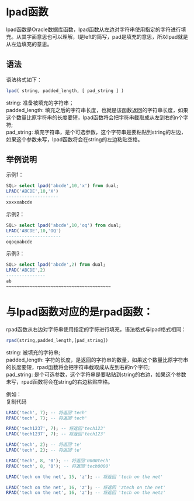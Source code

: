 # lpad函数
lpad函数是Oracle数据库函数，lpad函数从左边对字符串使用指定的字符进行填充。从其字面意思也可以理解，l是left的简写，pad是填充的意思，所以lpad就是从左边填充的意思。

## 语法
语法格式如下：

```sql
lpad( string, padded_length, [ pad_string ] )
```
string: 准备被填充的字符串；  
padded_length: 填充之后的字符串长度，也就是该函数返回的字符串长度，如果这个数量比原字符串的长度要短，lpad函数将会把字符串截取成从左到右的n个字符;  
pad_string: 填充字符串，是个可选参数，这个字符串是要粘贴到string的左边，如果这个参数未写，lpad函数将会在string的左边粘贴空格。  

## 举例说明
示例1：  
```sql
SQL> select lpad('abcde',10,'x') from dual;
LPAD('ABCDE',10,'X')
--------------------
xxxxxabcde
```
示例2：
```sql
SQL> select lpad('abcde',10,'oq') from dual;
LPAD('ABCDE',10,'OQ')
---------------------
oqoqoabcde
```
示例3：
```sql
SQL> select lpad('abcde',2) from dual;
LPAD('ABCDE',2)
---------------
ab
~~~~~~~~~~~~~~~~~~~~~~~~~~~~~~~~~~~~~~~~
```
# 与lpad函数对应的是rpad函数：
 
rpad函数从右边对字符串使用指定的字符进行填充，语法格式与lpad格式相同：
```sql
rpad(string,padded_length,[pad_string])
```
string: 被填充的字符串;  
padded_length: 字符的长度，是返回的字符串的数量，如果这个数量比原字符串的长度要短，rpad函数将会把字符串截取成从左到右的n个字符;  
pad_string: 是个可选参数，这个字符串是要粘贴到string的右边，如果这个参数未写，rpad函数将会在string的右边粘贴空格。  
 
例如：  
复制代码  
```sql
LPAD('tech', 7); -- 将返回'tech'
RPAD('tech', 7); -- 将返回'tech'

RPAD('tech1237', 7); -- 将返回'tech123'
LPAD('tech1237', 7); -- 将返回'tech123'

LPAD('tech', 2); -- 将返回'te'
LPAD('tech', 2); -- 将返回'te'

LPAD('tech', 8, '0'); -- 将返回'0000tech'
RPAD('tech', 8, '0'); -- 将返回'tech0000'

LPAD('tech on the net', 15, 'z'); -- 将返回 'tech on the net'

LPAD('tech on the net', 16, 'z'); -- 将返回 'ztech on the net'
RPAD('tech on the net', 16, 'z'); -- 将返回 'tech on the netz'
```
